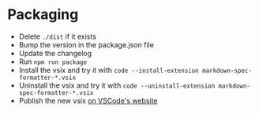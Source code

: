 # Packaging

* Delete `./dist` if it exists
* Bump the version in the package.json file
* Update the changelog
* Run `npm run package`
* Install the vsix and try it with `code --install-extension markdown-spec-formatter-*.vsix` 
* Uninstall the vsix and try it with `code --uninstall-extension markdown-spec-formatter-*.vsix`
* Publish the new vsix [on VSCode's website](https://marketplace.visualstudio.com/manage/publishers/quilicicf)
